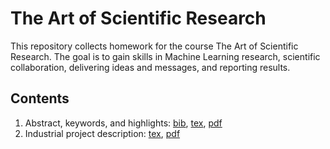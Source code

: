 # The Art of Scientific Research

This repository collects homework for the course The Art of Scientific Research. The goal is to gain skills in Machine Learning research, scientific collaboration, delivering ideas and messages, and reporting results. 

## Contents
1. Abstract, keywords, and highlights: [bib](/ishmuratov_sergey_step1.bib), [tex](ishmuratov_sergey_step1.tex), [pdf](/ishmuratov_sergey_step1.pdf)
2. Industrial project description: [tex](ishmuratov_sergey_step2.tex), [pdf](/ishmuratov_sergey_step2.pdf)
